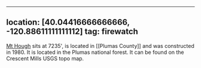 
---
location: [40.04416666666666, -120.88611111111112]
tag: firewatch
---

[Mt Hough](http://www.peakbagging.com/CALookoutPhotos/MtHough.html) sits at 7235', is located in [[Plumas County]] and was constructed in 1980. It is located in the Plumas national forest. It can be found on the Crescent Mills USGS topo map.

